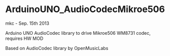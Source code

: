 ArduinoUNO_AudioCodecMikroe506
==============================
mkc - Sep. 15th 2013

Arduino UNO AudioCodec library to drive Mikroe506 WM8731 codec, requires HW MOD 

Based on AudioCodec library by OpenMusicLabs


	